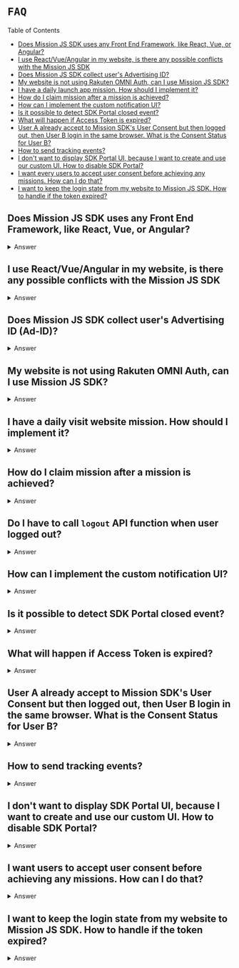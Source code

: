 # `FAQ`

Table of Contents

- [Does Mission JS SDK uses any Front End Framework, like React, Vue, or Angular?](#does-mission-js-sdk-uses-any-front-end-framework-like-react-vue-or-angular)
- [I use React/Vue/Angular in my website, is there any possible conflicts with the Mission JS SDK](#i-use-reactvueangular-in-my-website-is-there-any-possible-conflicts-with-the-mission-js-sdk)
- [Does Mission JS SDK collect user's Advertising ID?](#does-mission-js-sdk-collect-users-advertising-id-ad-id)
- [My website is not using Rakuten OMNI Auth, can I use Mission JS SDK?](#my-website-is-not-using-rakuten-omni-auth-can-i-use-mission-js-sdk)
- [I have a daily launch app mission. How should I implement it?](#i-have-a-daily-launch-app-mission-how-should-i-implement-it)
- [How do I claim mission after a mission is achieved?](#how-do-i-claim-mission-after-a-mission-is-achieved)
- [How can I implement the custom notification UI?](#how-can-i-implement-the-custom-notification-ui)
- [Is it possible to detect SDK Portal closed event?](#is-it-possible-to-detect-sdk-portal-closed-event)
- [What will happen if Access Token is expired?](#what-will-happen-if-access-token-is-expired)
- [User A already accept to Mission SDK's User Consent but then logged out, then User B login in the same browser. What is the Consent Status for User B?](#user-a-already-accept-to-mission-sdks-user-consent-but-then-logged-out-then-user-b-login-in-the-same-browser-what-is-the-consent-status-for-user-b)
- [How to send tracking events?](#how-to-send-tracking-events)
- [I don't want to display SDK Portal UI, because I want to create and use our custom UI. How to disable SDK Portal?](#i-dont-want-to-display-sdk-portal-ui-because-i-want-to-create-and-use-our-custom-ui-how-to-disable-sdk-portal)
- [I want every users to accept user consent before achieving any missions. How can I do that?](#i-want-every-users-to-accept-user-consent-before-achieving-any-missions-how-can-i-do-that)
- [I want to keep the login state from my website to Mission JS SDK. How to handle if the token expired?](#i-want-to-keep-the-login-state-from-my-website-to-mission-js-sdk-how-to-handle-if-the-token-expired)

## Does Mission JS SDK uses any Front End Framework, like React, Vue, or Angular?

<details>
<summary>Answer</summary>
Mission JS SDK is written in Vanilla Javascript without any Front End Frameworks. We have some reasons not to use any frameworks, such as:

- Keep JS SDK file small
- Avoid any conflicts with publisher's websites
- Have better browsers support
  </details>

## I use React/Vue/Angular in my website, is there any possible conflicts with the Mission JS SDK

<details>
<summary>Answer</summary>
As we mentioned before, Mission JS SDK is written in Vanilla Javascript, so there should be no issues of conflicts with your website's tech stack.

Please let us know if you find any conflicts with Mission JS SDK.

</details>

## Does Mission JS SDK collect user's Advertising ID (Ad-ID)?

<details>
<summary>Answer</summary>
No, because browsers don't have access to collect user's Advertising ID (Ad-ID). But, if there's any use case from publishers to pass the Ad-ID, you can pass the user's Ad-ID during the Mission JS SDK initialization.

```javascript
rewardSDK.init({
	appKey: "QWERTYUIOPASDFGHJKLZXCVBNM123456789",
	language: "ja",
	adId: "ABCD1234567H",
});
```

</details>

## My website is not using Rakuten OMNI Auth, can I use Mission JS SDK?

<details>
<summary>Answer</summary>
If you haven't used Rakuten OMNI Auth, then it's not possible to share the login state between your website and JS SDK. But, you can still use our Mission JS SDK by using one of this login feature: <a href="#sdk-handles-the-login"> SDK handles the login</a>

</details>

## I have a daily visit website mission. How should I implement it?

<details>
<summary>Answer</summary>
To achieve the mission's action everytime user visit the website or visit any pages, you should wait for the SDK to finish all the initialization and data API fetch to verify the user and SDK.

That's why you can't log action directly after init the JS SDK like this:

```javascript
rewardSDK.init({
	appKey: "QWERTYUIOPASDFGHJKLZXCVBNM123456789",
	language: "ja",
});

rewardSDK.logAction({ actionCode: "ABCD123456" }); // this function will return error, because Mission JS SDK isn't finished initialized.
```

In order to log the action or call any callbacks after JS SDK finishes the initialization, you can pass the `successCallback` function during the initialization.

```javascript
const rewardSDK = window.RewardMissionSDK || {};

rewardSDK.init({
	appKey: "QWERTYUIOPASDFGHJKLZXCVBNM123456789",
	language: "ja",
	successCallback: () => {
		console.log("Callback after JS SDK Init");
		rewardSDK.logAction({ actionCode: "ABCD123456" }); // log this action after SDK initialization finished.
	},
});
```

Or, you can use async/await and put the codes sequentially.

```javascript
(async () => {
	try {
		await rewardSDK.init({
			appKey: "QWERTYUIOPASDFGHJKLZXCVBNM123456789",
			language: "ja",
		});
	} catch (err) {
		// to catch init/authentication error
	}

	rewardSDK.logAction({ actionCode: "ABCD123456" }); // log this action after SDK initialization finished.
})();
```

</details>

## How do I claim mission after a mission is achieved?

<details>
<summary>Answer</summary>
Claim API is available in the <a href="./README.md#unclaimeditem">UnclaimedItem</a> object as `claimPointMission` function. To claim the point, there are 2 ways:

<br />

1. Call the `claimPointMission` API after user achieved a mission. But, this function is only available if the user already completed all the actions.

For example, we have Mission A that requires users to visit the page 3 times. After the user completed 3 times visit, you can call the `claimPointMission` API.
But, if the user hasn't completed all the actions, then they can't claim the point yet.

```javascript
// async/await supported
const missionResponse = await rewardSDK.logAction({ actionCode: "ABCD12345" });
missionResponse.claimPointMission();

// Promise-based
reward.logAction({ actionCode: "ABCD12345" }).then((missionResponse) => {
	missionResponse.claimPointMission();
});
```

2. Call the Unclaimed items API to get all the unclaimed points, and then call `claimPointMission` API for the point you want to claim.

```javascript
// async/await supported
const unclaimedItems = await rewardSDK.getUnclaimedItems();
const targetMission = unclaimedItems.find(
	(unclaimedItem) => unclaimedItem.actionCode === "ABCDE123456"
);
if (targetMission) targetMission.claimPointMission();

// Promise-based
reward.getUnclaimedItems().then((unclaimedItems) => {
	const targetMission = unclaimedItems.find(
		(unclaimedItem) => unclaimedItem.actionCode === "ABCDE123456"
	);
	if (targetMission) targetMission.claimPointMission();
});
```

</details>

## Do I have to call `logout` API function when user logged out?

<details>
<summary>Answer</summary>
Yes, you need to call the logout API when the user is logged out in your website, to make sure all the tokens are cleared in the browser and in our database, by calling our `logout` function.

```javascript
rewardSDK.logout();
```

</details>

## How can I implement the custom notification UI?

<details>
<summary>Answer</summary>
For example, we have Mission A and we want to display custom Notification UI after the user achieved the mission.

```javascript
const displayCustomNotifUI = () => console.log("Display UI");

try {
	const response = await rewardSDK.logAction({ actionCode: "ABCD123456" });

	const isAchieveMissionSuccess = response.success && response.achieved; // check if achieve mission success & achieved
	const isCustomNotification = response.mission.notificationtype === "CUSTOM"; // check if the notification for the mission is CUSTOM
	const isUIEnabled = rewardSDK.getUIEnabled(); // check if the user enables UI Notification feature

	if (isAchieveMissionSuccess && isCustomNotification && isUIEnabled) {
		// Display Custom Notification UI here.
		displayCustomNotifUI();
	}
} catch (e) {
	// do some error handling
}
```

</details>

## Is it possible to detect SDK Portal closed event?

<details>
<summary>Answer</summary>
Yes, it is possible to pass the detect SDK Portal closed event by providing the `closeCallback` when calling the `displaySDKPortal` or when displaying our Button to open SDK Portal.

```javascript
const closeCallback = () => console.log("SDK Portal Closed");

// call displaySDKPortal function
rewardSDK.displaySDKPortal({ closeCallback });

// display SDK Portal from SDK Button
const sdkPortalButtonElementId = "sdk-portal-button";
rewardSDK.displayPortalButton(sdkPortalButtonElementId, { closeCallback });

// display Reward Icon to open SDK Portal
const sdkPortalRewardIconElementId = "sdk-portal-reward-icon";
rewardSDK.displayRewardIcon(
	sdkPortalRewardIconElementId,
	{ position: "topRight" },
	{ closeCallback }
);
```

</details>

## What will happen if Access Token is expired?

<details>
<summary>Answer</summary>
Mission JS SDK will automatically requests a new valid Access Token using the existing Refresh Token. So, please make sure that you always provide a valid refresh token to make this feature works.

</details>

## User A already accept to Mission SDK's User Consent but then logged out, then User B login in the same browser. What is the Consent Status for User B?

<details>
<summary>Answer</summary>
User Consent feature is tied with the user's account, not the browser side. So, User B has a different consent status with User A.

</details>

## How to send tracking events?

<details>
<summary>Answer</summary>
Currently, Mission JS SDK doesn't provide built-in tracking, but we're working on building our own events tracking. If you want to send events tracking when using our SDK APIs, here are some ways to send them.

Let'say you want to send tracking events using Rakuten Analytics (RAT) to send analytics data when users achieving a mission.

1. Before calling our `logAction` API

```javascript
function logAction() {
	// sending log action event
	window.RAT.addCustomEvent({
		accountId: 123,
		serviceId: 123,
		pData: {
			key: "value",
		},
	});
	rewardSDK.logAction({ actionCode: "ABCDEFGH123" });
}
```

2. Using `successCallback` object to pass your tracking functions after users succesfully achieved the mission.

```javascript
function logAction() {
	rewardSDK.logAction(
		{ actionCode: "ABCDEFGH123" },
		{
			successCallback: () => {
				// send success log action event
				window.RAT.addCustomEvent({
					accountId: 123,
					serviceId: 123,
					pData: {
						key: "value",
					},
				});
			},
		}
	);
}
```

3. Using `try & catch` approach to send tracking events if user failed to achieve the mission or there's an issue during the mission achievement.

```javascript
function logAction() {
	try {
		rewardSDK.logAction({ actionCode: "ABCDEFGH123" });
	} catch (error) {
		// send failed log action event
		window.RAT.addCustomEvent({
			accountId: 123,
			serviceId: 123,
			pData: {
				key: "value",
				error,
			},
		});
	}
}
```

</details>

## I don't want to display SDK Portal UI, because I want to create and use our custom UI. How to disable SDK Portal?

<details>
<summary>Answer</summary>
You can disable our SDK Portal UI by passing `sdkPortalEnabled` key during the Mission JS SDK's initialization.

```javascript
rewardSDK.init({
	appKey: "QWERTYUIOPASDFGHJKLZXCVBNM123456789",
	language: "ja",
	adId: "ABCD1234567H",
	sdkPortalEnabled: false,
});
```

By passing `sdkPortalDisabled = true`, users won't be able to see SDK Portal, and won't see SDK Portal Button when claiming point.

</details>

## I want users to accept user consent before achieving any missions. How can I do that?

<details>
<summary>Answer</summary>
Sure, you can follow this:

```javascript
rewardSDK.logAction({
	actionCode: "12345ABCDE",
	forceDisplayConsentPopup: true,
});
```

You can pass the [`forceDisplayConsentPopup`](./API.md#missionactiondata) when calling our `logAction` API. So, if any users want to do the log action, they need to give their consent first.

</details>

## I want to keep the login state from my website to Mission JS SDK. How to handle if the token expired?

<details>
<summary>Answer</summary>

```javascript
rewardSDK.init({
	appKey: "12345ABCDE",
	accessToken: "12345ABCDEFGHJKLMNOPQ",
});
```

If you want to keep the login state from your website into Mission JS SDK, you have to pass the `accessToken` value during the SDK initialization. But, the access token has a short validity time, maybe only 60 minutes.

If the access token expired (for example, because the user doesn't close the tab after a few hours, and then get back to that tab), then you need to manually handle and provide the new valid access token to the Mission JS SDK.

There are 2 approaches on how to handle this.

1. By wrapping the function inside `try & catch` and manually pass the new access token.

```javascript
function sendLogAction() {
  try {
    // call log action
    const response = await rewardSDK.logAction({ ... })

  } catch(err) {

    // check if the error is because of invalid access token
    if (err.code === 'error_access_token_invalid') {
      // let's say you have a generateNewAccessToken function to get the new access token
      const newAccessToken = await generateNewAccessToken();

      // pass the new access token to SDK
      rewardSDK.setAccessToken(newAccessToken);

      // retry the sendLogAction
      sendLogAction();
    }
  }
}
```

2. By passing the `omniRefreshAccessTokenFunction` function during the SDK initialization, so Mission JS SDK will automatically handle the renew access token.

```javascript
async function omniRefreshAccessTokenFunction() {
	// let's say you have a generateNewAccessToken function to get the new access token
	const newAccessToken = await generateNewAccessToken();
	return newAccessToken;
}

rewardSDK.init({
	appKey: "12345ABCDE",
	accessToken: "12345ABCDEFGHJKLMNOPQ",
	omniRefreshAccessTokenFunction,
});
```

</details>
